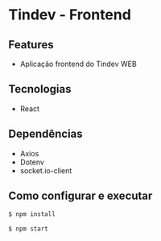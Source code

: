 # Tindev - Frontend

## Features
- Aplicação frontend do Tindev WEB

## Tecnologias
- React

## Dependências
- Axios
- Dotenv
- socket.io-client

## Como configurar e executar

```bash
$ npm install

$ npm start
```


